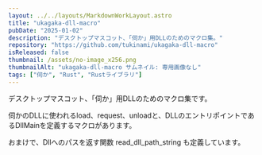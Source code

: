 ```yaml
---
layout: ../../layouts/MarkdownWorkLayout.astro
title: "ukagaka-dll-macro"
pubDate: "2025-01-02"
description: "デスクトップマスコット、「伺か」用DLLのためのマクロ集。"
repository: "https://github.com/tukinami/ukagaka-dll-macro"
isReleased: false
thumbnail: /assets/no-image_x256.png
thumbnailAlt: "ukagaka-dll-macro サムネイル: 専用画像なし"
tags: ["伺か", "Rust", "Rustライブラリ"]
---
```


デスクトップマスコット、「伺か」用DLLのためのマクロ集です。

伺かのDLLに使われるload、request、unloadと、DLLのエントリポイントであるDllMainを定義するマクロがあります。

おまけで、Dllへのパスを返す関数 read_dll_path_string も定義しています。